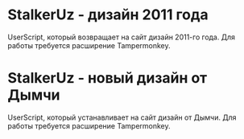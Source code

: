 # StalkerUz - дизайн 2011 года
UserScript, который возвращает на сайт дизайн 2011-го года. Для работы требуется расширение Tampermonkey.

# StalkerUz - новый дизайн от Дымчи
UserScript, который устанавливает на сайт дизайн от Дымчи. Для работы требуется расширение Tampermonkey.